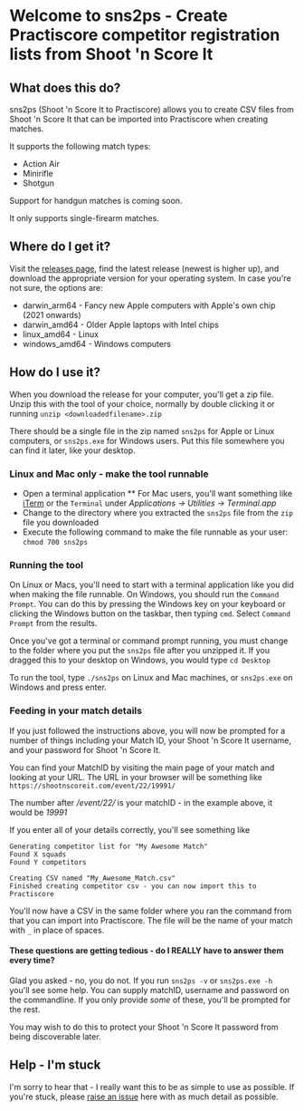 # Welcome to sns2ps - Create Practiscore competitor registration lists from Shoot 'n Score It

## What does this do?

sns2ps (Shoot 'n Score It to Practiscore) allows you to create CSV files from Shoot 'n Score It that can be imported into Practiscore when creating matches.

It supports the following match types:

* Action Air
* Minirifle
* Shotgun

Support for handgun matches is coming soon.

It only supports single-firearm matches.

## Where do I get it?

Visit the [releases page](https://github.com/qawsgh/sns2ps/releases), find the latest release (newest is higher up), and download the appropriate version for your operating system. In case you're not sure, the options are:

* darwin_arm64 - Fancy new Apple computers with Apple's own chip (2021 onwards)
* darwin_amd64 - Older Apple laptops with Intel chips
* linux_amd64 - Linux
* windows_amd64 - Windows computers

## How do I use it?

When you download the release for your computer, you'll get a zip file. Unzip this with the tool of your choice, normally by double clicking it or running `unzip <downloadedfilename>.zip`

There should be a single file in the zip named `sns2ps` for Apple or Linux computers, or `sns2ps.exe` for Windows users. Put this file somewhere you can find it later, like your desktop.

### Linux and Mac only - make the tool runnable

* Open a terminal application
** For Mac users, you'll want something like [iTerm](https://iterm2.com/) or the `Terminal` under _Applications -> Utilities -> Terminal.app_
* Change to the directory where you extracted the `sns2ps` file from the `zip` file you downloaded
* Execute the following command to make the file runnable as your user: `chmod 700 sns2ps`

### Running the tool

On Linux or Macs, you'll need to start with a terminal application like you did when making the file runnable. On Windows, you should run the `Command Prompt`. You can do this by pressing the Windows key on your keyboard or clicking the Windows button on the taskbar, then typing `cmd`. Select `Command Prompt` from the results.

Once you've got a terminal or command prompt running, you must change to the folder where you put the `sns2ps` file after you unzipped it. If you dragged this to your desktop on Windows, you would type `cd Desktop`

To run the tool, type `./sns2ps` on Linux and Mac machines, or `sns2ps.exe` on Windows and press enter.

### Feeding in your match details
If you just followed the instructions above, you will now be prompted for a number of things including your Match ID, your Shoot 'n Score It username, and your password for Shoot 'n Score It.

You can find your MatchID by visiting the main page of your match and looking at your URL. The URL in your browser will be something like `https://shootnscoreit.com/event/22/19991/` 

The number after _/event/22/_ is your matchID - in the example above, it would be *19991*

If you enter all of your details correctly, you'll see something like

```
Generating competitor list for "My Awesome Match"
Found X squads
Found Y competitors

Creating CSV named "My_Awesome_Match.csv"
Finished creating competitor csv - you can now import this to Practiscore
```

You'll now have a CSV in the same folder where you ran the command from that you can import into Practiscore. The file will be the name of your match with `_` in place of spaces.

#### These questions are getting tedious - do I REALLY have to answer them every time?

Glad you asked - no, you do not. If you run `sns2ps -v` or `sns2ps.exe -h` you'll see some help. You can supply matchID, username and password on the commandline. If you only provide _some_ of these, you'll be prompted for the rest.

You may wish to do this to protect your Shoot 'n Score It password from being discoverable later.

## Help - I'm stuck

I'm sorry to hear that - I really want this to be as simple to use as possible. If you're stuck, please [raise an issue](https://github.com/qawsgh/sns2ps/issues) here with as much detail as possible.
 